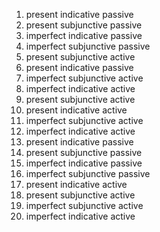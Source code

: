 1) present indicative passive
2) present subjunctive passive
3) imperfect indicative passive
4) imperfect subjunctive passive
5) present subjunctive active
6) present indicative passive
7) imperfect subjunctive active
8) imperfect indicative active
9) present subjunctive active
10) present indicative active
11) imperfect subjunctive active
12) imperfect indicative active
13) present indicative passive
14) present subjunctive passive
15) imperfect indicative passive
16) imperfect subjunctive passive
17) present indicative active
18) present subjunctive active
19) imperfect subjunctive active
20) imperfect indicative active
